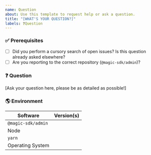```yaml
---
name: Question
about: Use this template to request help or ask a question.
title: "[WHAT'S YOUR QUESTION?]"
labels: ❓Question
---
```


### ✅ Prerequisites

- [ ] Did you perform a cursory search of open issues? Is this question already asked elsewhere?
- [ ] Are you reporting to the correct repository (`@magic-sdk/admin`)?

### ❓ Question

[Ask your question here, please be as detailed as possible!]

### 🌎 Environment

| Software           | Version(s) |
| ------------------ | ---------- |
| `@magic-sdk/admin` |
| Node               |
| `yarn`             |
| Operating System   |